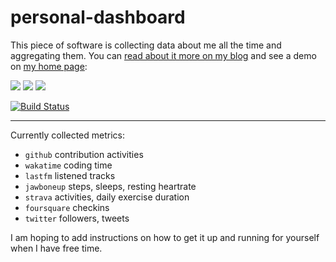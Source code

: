 # personal-dashboard

This piece of software is collecting data about me all the time and aggregating them.
You can [read about it more on my blog](http://ahmetalpbalkan.com/blog/personal-dashboard/)
and see a demo on [my home page](https://ahmetalpbalkan.com/):

![](https://ahmetalpbalkan.com/blog/static/images/2013/07/bedroom.png)
![](https://ahmetalpbalkan.com/blog/static/images/2013/07/music.png)
![](https://ahmetalpbalkan.com/blog/static/images/2013/07/twitter.png)

[![Build Status](https://travis-ci.org/ahmetalpbalkan/personal-dashboard.svg?branch=master)](https://travis-ci.org/ahmetalpbalkan/personal-dashboard)

------

Currently collected metrics:

- `github` contribution activities
- `wakatime` coding time
- `lastfm` listened tracks
- `jawboneup` steps, sleeps, resting heartrate
- `strava` activities, daily exercise duration
- `foursquare` checkins
- `twitter` followers, tweets

I am hoping to add instructions on how to get it up and running for yourself
when I have free time.
